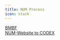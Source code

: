 ```yaml
---
title: NUM Process
icon: stack
---
```


[BMBF](https://www.gesundheitsforschung-bmbf.de/de/codex-bundelt-daten-fur-die-covid-19-forschung-12743.php) <br>
[NUM-Website to CODEX](https://www.netzwerk-universitaetsmedizin.de/projekte/codex)